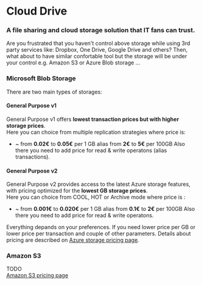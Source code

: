 # Cloud Drive 
### A file sharing and cloud storage solution that IT fans can trust. 
Are you frustrated that you haven't control above storage while using 3rd party services like: Dropbox, One Drive, Google Drive and others?
Then, what about to have similar confortable tool but the storage will be under your control e.g. Amazon S3 or Azure Blob storage ...

### Microsoft Blob Storage 
There are two main types of storages:

#### General Purpose v1
General Purpose v1 offers **lowest transaction prices but with higher storage prices**.<br/>
Here you can choice from multiple replication strategies where price is: 
* ~ from **0.02€** to **0.05€** per 1 GB alias from **2€** to **5€** per 100GB 
Also there you need to add price for read & write operatons (alias transactions).

#### General Purpose v2
General Purpose v2 provides access to the latest Azure storage features, with pricing optimized for the **lowest GB storage prices**. <br/>
Here you can choice from COOL, HOT or Archive mode where price is :
* ~ from **0.001€** to **0.020€** per 1 GB alias from **0.1€** to **2€** per 100GB 
Also there you need to add price for read & write operatons.<br/>

Everything depands on your preferences. If you need lower price per GB or lower price per transaction and couple of other parameters. 
Details about pricing are described on [Azure storage pricing page](https://azure.microsoft.com/en-us/pricing/details/storage/blobs/).


### Amazon S3  
TODO<br/>
[Amazon S3 pricing page](https://aws.amazon.com/s3/pricing/)
